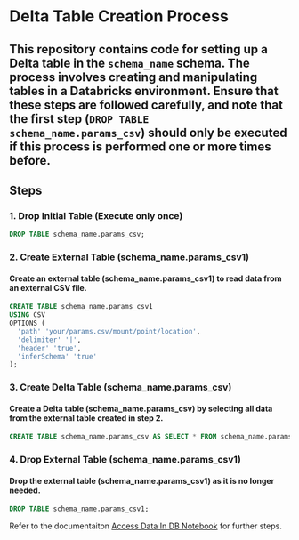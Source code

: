 # Delta Table Creation Process

## This repository contains code for setting up a Delta table in the `schema_name` schema. The process involves creating and manipulating tables in a Databricks environment. Ensure that these steps are followed carefully, and note that the first step (`DROP TABLE schema_name.params_csv`) should only be executed if this process is performed one or more times before.

## Steps

### 1. Drop Initial Table (Execute only once)
```sql
DROP TABLE schema_name.params_csv;
```
### 2. Create External Table (schema_name.params_csv1)
#### Create an external table (schema_name.params_csv1) to read data from an external CSV file.

```sql
CREATE TABLE schema_name.params_csv1
USING CSV
OPTIONS (
  'path' 'your/params.csv/mount/point/location',
  'delimiter' '|',       
  'header' 'true',        
  'inferSchema' 'true'
);
```

### 3. Create Delta Table (schema_name.params_csv)
#### Create a Delta table (schema_name.params_csv) by selecting all data from the external table created in step 2.

```sql
CREATE TABLE schema_name.params_csv AS SELECT * FROM schema_name.params_csv1;
```

### 4. Drop External Table (schema_name.params_csv1)
#### Drop the external table (schema_name.params_csv1) as it is no longer needed.

```sql
DROP TABLE schema_name.params_csv1;
```

Refer to the documentaiton [Access Data In DB Notebook](DynamicParamsAllocation.md) for further steps.